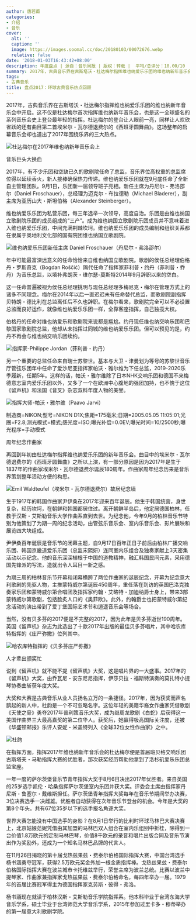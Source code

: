 ```yaml
---
author: 唐若甫
categories:
- 介绍
- 音乐
cover:
  alt: ''
  caption: ''
  image: https://images.soomal.cc/doc/20180103/00072676.webp
  relative: false
date: '2018-01-03T16:43:42+08:00'
description: 年度盘点 | 源自：音乐周报 | 版权：转载 |  平均/总评分：10.00/10
summary: 2017年，古典音乐界在古斯塔沃・杜达梅尔指挥维也纳爱乐乐团的维也纳新年音乐会中开启。这不仅是杜达梅尔首次指挥维也纳新年音乐会，也是这一全球盛名的系列音乐会史上登台最年轻的指挥……
tags:
- 古典音乐
title: 盘点2017：环球古典音乐热点回顾
---
```


2017年，古典音乐界在古斯塔沃・杜达梅尔指挥维也纳爱乐乐团的维也纳新年音乐会中开启。这不仅是杜达梅尔首次指挥维也纳新年音乐会，也是这一全球盛名的系列音乐会史上登台最年轻的指挥。杜达梅尔的登台让人眼前一亮，同样让人欢欣雀跃的还有曲目第二首埃米尔・瓦尔德退费尔的《西班牙圆舞曲》。这场整年的启幕音乐会却也道出了2017年围绕乐界的三大热点。

![杜达梅尔在2017年维也纳新年音乐会上](https://images.soomal.cc/doc/20170114/00066115.webp)





音乐巨头大换血

2017年，有不少乐团和空缺已久的歌剧院任命了总监，音乐界位高权重的总监席位得以延续香火，新人接棒确保热力传递。维也纳爱乐乐团就在9月底任命了全新自主管理团队。9月1日，乐团新一届领导班子亮相。新任主席为丹尼尔・弗洛邵尔（Daniel Froschauer），总经理为迈克尔・布拉德勒（Michael Bladerer），副主席为亚历山大・斯坦伯格（Alexander Steinberger）。

维也纳爱乐乐团为私营乐团，每三年选举一次领导，高度自治。乐团是由维也纳国立歌剧院乐团的成员组成的“三产”。成为维也纳国立歌剧院乐团成员并不意味着进入维也纳爱乐乐团，中间充满荆棘坎坷。维也纳爱乐乐团的成员编制和组织关系都在隶属于奥地利文化部的国有院团维也纳国立歌剧院。

![维也纳爱乐乐团新任主席 Daniel Froschauer（丹尼尔・弗洛邵尔）](https://images.soomal.cc/doc/20180103/00072672.webp)





年中可能最富深远意义的任命恰恰来自维也纳国立歌剧院。歌剧的侯任总经理伯格丹・罗斯奇克（Bogdan Roščić）隔代任命了指挥家菲利普・约丹（菲利普・乔丹）为音乐总监，以填补弗朗茨・维尔瑟-莫斯特2014年9月辞职以来的空白。

这一任命普遍被视为侯任总经理挑明与现任总经理多梅尼克・梅尔在管理方式上的诸多不同理念。梅尔在2014年以后一直迟迟未有任命替代总监，而歌剧院副指挥贝特朗・德比利在总监离任后不久也辞职。在梅尔看来，歌剧院完全可以不必设置总监而良好运作，就像维也纳爱乐乐团一样，全靠客座指挥，自己独揽大权。

伯格丹的任命对维也纳爱乐和歌剧院来说都是尴尬。约丹现任维也纳交响乐团和巴黎国家歌剧院总监，他却从未指挥过同城的维也纳爱乐乐团。但可以预见的是，约丹不再会与维也纳交响乐团续约。

![指挥家-Philippe Jordan（菲利普・约丹）](https://images.soomal.cc/doc/20180103/00072673.webp)





另一个重要的总监任命来自瑞士苏黎世。基本与大卫・津曼划为等号的苏黎世音乐厅管弦乐团年中任命了爱沙尼亚指挥家帕沃・雅尔维为下任总监，2019-2020乐季履新，任期5年。这样的话，帕沃・雅尔维除了日本NHK交响乐团和德国不来梅德意志室内爱乐乐团以外，又多了一个在欧洲中心腹地的强团加持，也不愧于这位《留声机》和法国《音叉》杂志双料年度人物的美誉。

![指挥大师-帕沃・雅尔维（Paavo Jarvi）](https://images.soomal.cc/doc/20100311/00004435.webp)

制造商=NIKON;型号=NIKON D1X;焦距=175毫米;日期=2005.05.05 11:05:01;光圈=F2.8;测光模式=模式;感光度=ISO;曝光补偿=0.0EV;曝光时间=10/2500秒;曝光程序=手动模式



周年纪念作曲家

再回到年初由杜达梅尔指挥维也纳爱乐乐团的新年音乐会。曲目中的埃米尔・瓦尔德退费尔的《西班牙圆舞曲》之所以上演，有一部分原因是因为2017年是生于1837年的作曲家埃米尔・瓦尔德退费尔诞辰180周年。作曲家周年纪念历来是音乐界策划整年活动方便的构思。

![Emil Waldteufel（埃米尔・瓦尔德退费尔）故居纪念墙](https://images.soomal.cc/doc/20151220/00057250.webp)





生于1917年的韩国作曲家尹伊桑在2017年迎来百年诞辰。他生于韩国统营，身世复杂，经历坎坷，在朝鲜和韩国都居住过。离开朝鲜半岛后，他定居德国柏林，任教于汉斯・艾斯勒音乐大学作曲系直到去世。为纪念他，今年9月的柏林音乐节特别为他策划了为期一周的纪念活动，由管弦乐音乐会、室内乐音乐会、影片展映和展览四大块组成。

尹伊桑百年诞辰是音乐节的闭幕主题，自9月17日百年正日子前后由柏林广播交响乐团、韩国京畿道爱乐乐团（总监宋熙妍）连同室内乐组合及独奏家献上3天密集活动以示纪念。他的音乐深深植根于中国的道教精神，融汇韩国民间元素，采用德国先锋派的写法，造就出令人耳目一新之感。

为期三周的柏林音乐节开幕和闭幕横跨了两位作曲家的诞辰纪念，开幕为纪念意大利歌剧的先驱人物，主推蒙特威尔第诞辰450周年，重任落在到访的英国巴洛克独奏家乐团和蒙特威尔第合唱团及指挥家约翰・艾略特・加迪纳爵士身上，带来3部蒙特威尔第歌剧，包括脍炙人口的《奥菲欧》。此外，约翰爵士也把蒙特威尔第纪念活动的演出带到了爱丁堡国际艺术节和逍遥音乐会等场合。

当然，没有贝多芬的2017便是不完整的2017，因为此年是贝多芬逝世190周年。英国《留声机》杂志为此选出了十款2017年出版的最佳贝多芬唱片，其中哈农库特指挥的《庄严弥撒》位列其中。

![哈农库特指挥的《贝多芬庄严弥撒》](https://images.soomal.cc/doc/20180103/00072674.webp)





人才辈出颁奖忙

说到《留声机》就不能不提《留声机》大奖，这是唱片界的一大盛事。2017年的《留声机》大奖，由乔瓦尼・安东尼尼指挥，伊莎贝拉・福斯特演奏的莫扎特小提琴协奏曲斩获年度大奖。

大奖和大赛是古典音乐从业人员扬名立万的一条捷径。2017年，因为获奖而声名鹊起的新人中，杜韵是一个不可忽略名字。这位年轻的美籍华裔女作曲家凭借歌剧《天使之骨》勇夺2017年普利策音乐大奖，成为继周龙歌剧《白蛇》后获得这一美国作曲界三大最高嘉奖的第二位华人。获奖后，她赢得极高国际关注度，还被《华盛顿邮报》乐评人安妮・米盖特列入《全球32位女性作曲家》之中。

![杜韵](https://images.soomal.cc/doc/20180103/00072675.webp)





在指挥方面，指挥2017年维也纳新年音乐会的杜达梅尔便是首届班贝格交响乐团古斯塔夫・马勒指挥大赛的优胜者，那次获奖经历帮助他拿到了洛杉矶爱乐乐团总监宝座。

一年一度的萨尔茨堡音乐节青年指挥大奖于8月6日决出2017年优胜者。来自英国的25岁选手凯伦・哈桑指挥萨尔茨堡室内乐团并获大奖。评委会主席由指挥家丹尼斯・鲁塞尔・戴维斯担任。萨尔茨堡青年指挥大奖每年在音乐节期间举办决赛，3位决赛选手一决雌雄。优胜者自动获得在次年音乐节登台的机会。今年是大奖的第8个年头。共有67位35岁以下的选手报名角逐大奖。

世界大赛怎能没有中国选手的身影？在8月1日举行的比利时环球马林巴大赛决赛上，北京姑娘范妮凭借由其加盟的马林巴双人组合在室内乐组别中折桂，除得到一台价值1.8万欧元的定制马林巴琴，价值8千欧元的录音和唱片出版合同及音乐节演出作为奖励外，还成为一个知名马林巴品牌的代言人。

在11月26日揭晓的第十届戈热兹果兹・费泰尔伯格国际指挥大赛，中国台湾选手杨书涵勇夺冠军，获得2.5万欧元奖金外加一根金质指挥棒。戈热兹果兹・费泰尔伯格国际指挥大赛在波兰城市卡托维兹举行，荣誉主席为波兰总统。比赛以波兰中提琴家、作曲家兼指挥家戈热兹果兹・费泰尔伯格命名，每四年举办一届。1979年的首届比赛冠军得主为德国指挥家克劳斯・彼得・弗洛。

杨书涵现在就读于柏林汉斯・艾斯勒音乐学院指挥系。他本科毕业于台湾东海大学音乐学系，硕士毕业于台湾师范大学音乐学系，2015年参加过里卡多・穆蒂举办的第一届意大利歌剧学院。